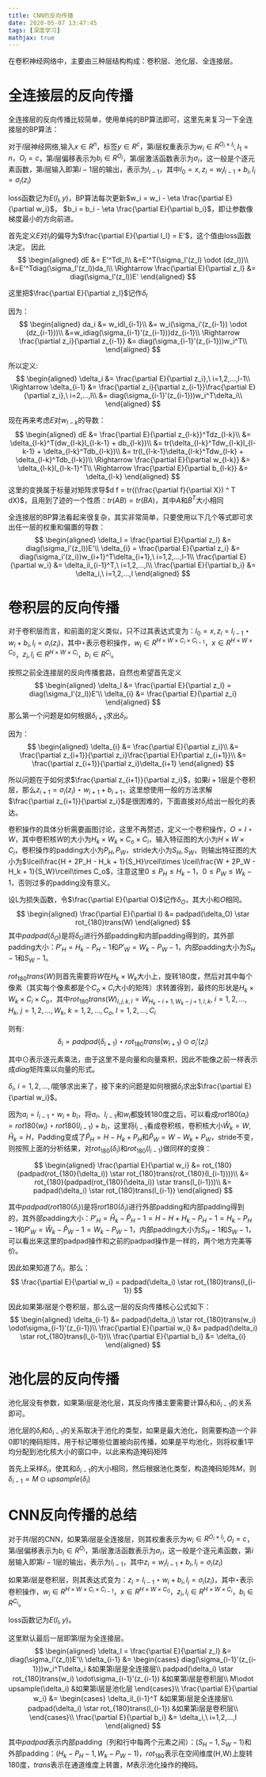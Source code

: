 ```yaml
---
title: CNN的反向传播
date: 2020-05-07 13:47:45
tags: [深度学习]
mathjax: true
---
```

在卷积神经网络中，主要由三种层结构构成：卷积层、池化层、全连接层。

# 全连接层的反向传播
全连接层的反向传播比较简单，使用单纯的BP算法即可，这里先来复习一下全连接层的BP算法：

对于$l$层神经网络,输入$x \in R^n$，标签$y \in R^c$，第$i$层权重表示为$w_i \in R^{O_i \times I_i}, I_1 = n，O_l = c$，第$i$层偏移表示为$b_i \in R^{O_i}$，第$i$层激活函数表示为$\sigma_i$，这一般是个逐元素函数，第$i$层输入即第$i-1$层的输出，表示为$l_{i-1}$，其中$l_0 = x, z_i = w_i l_{i-1} + b_i, l_i = \sigma_i(z_i)$

loss函数记为$E(l_l, y)$，BP算法每次更新$w_i = w_i - \eta \frac{\partial E}{\partial w_i}$， $b_i = b_i - \eta \frac{\partial E}{\partial b_i}$，即让参数像梯度最小的方向前进。

首先定义$E$对$l_l$的偏导为$\frac{\partial E}{\partial l_l} = E'$，这个值由loss函数决定。
因此
$$
\begin{aligned}
dE &= E'^Tdl_l\\
&=E'^T(\sigma_l'(z_l) \odot (dz_l))\\
&=E'^Tdiag(\sigma_l'(z_l))da_l\\
\Rightarrow \frac{\partial E}{\partial z_l} &= diag(\sigma_l'(z_l))E'
\end{aligned}
$$

这里把$\frac{\partial E}{\partial z_l}$记作$\delta_l$

因为：
$$
\begin{aligned}
    da_i &= w_idl_{i-1}\\
    &= w_i(\sigma_i'(z_{i-1}) \odot (dz_{i-1}))\\
    &=w_idiag(\sigma_{i-1}'(z_{i-1}))dz_{i-1}\\
    \Rightarrow \frac{\partial z_i}{\partial z_{i-1}} &= diag(\sigma_{i-1}'(z_{i-1}))w_i^T\\
\end{aligned}
$$

所以定义:
$$
\begin{aligned}
    \delta_i &= \frac{\partial E}{\partial z_i},\ i=1,2,...,l-1\\
    \Rightarrow \delta_{i-1} &= \frac{\partial z_i}{\partial z_{i-1}}\frac{\partial E}{\partial z_i},\ i=2,...,l\\
    &= diag(\sigma_{i-1}'(z_{i-1}))w_i^T\delta_i\\
\end{aligned}
$$

现在再来考虑$E$对$w_{l-k}$的导数：
$$
\begin{aligned}
    dE &= \frac{\partial E}{\partial z_{l-k}}^Tdz_{l-k}\\
    &= \delta_{l-k}^T(dw_{l-k}l_{l-k-1} + db_{l-k})\\
    &= tr(\delta_{l-k}^Tdw_{l-k}l_{l-k-1} + \delta_{l-k}^Tdb_{l-k})\\
    &= tr(l_{l-k-1}\delta_{l-k}^Tdw_{l-k} + \delta_{l-k}^Tdb_{l-k})\\
    \Rightarrow \frac{\partial E}{\partial w_{l-k}} &= \delta_{l-k}l_{l-k-1}^T\\
    \Rightarrow \frac{\partial E}{\partial b_{l-k}} &= \delta_{l-k}
\end{aligned}
$$
这里的变换属于标量对矩阵求导$d f = tr((\frac{\partial f}{\partial X}) ^ T dX)$，且用到了迹的一个性质：$tr(A B) = tr(B A)$，其中$A$和$B^T$大小相同

全连接层的BP算法看起来很复杂，其实非常简单，只要使用以下几个等式即可求出任一层的权重和偏置的导数：
$$
\begin{aligned}
    \delta_l = \frac{\partial E}{\partial z_l} &= diag(\sigma_l'(z_l))E'\\
    \delta_{i} = \frac{\partial E}{\partial z_i} &= diag(\sigma_i'(z_i))w_{i+1}^T\delta_{i+1},\ i=1,2,...,l-1\\
    \frac{\partial E}{\partial w_i} &= \delta_il_{i-1}^T,\ i=1,2,...,l\\
    \frac{\partial E}{\partial b_i} &= \delta_i,\ i=1,2,...,l
\end{aligned}
$$

# 卷积层的反向传播

对于卷积层而言，和前面的定义类似，只不过其表达式变为：$l_0 = x, z_i =l_{i-1} \star w_i + b_i, l_i = \sigma_i(z_i)$，其中$\star$表示卷积操作，$w_i \in R^{H\times W\times C_{i}\times C_{i-1}}$，$x\in R^{H\times W\times C_0}$，$z_i,l_i \in R^{H\times W\times C_i}$，$b_i \in R^{C_i}$。

按照之前全连接层的反向传播套路，自然也希望首先定义
$$
\begin{aligned}
    \delta_l &= \frac{\partial E}{\partial z_l} = diag(\sigma_l'(z_l))E'\\
    \delta_{i} &= \frac{\partial E}{\partial z_i}
\end{aligned}
$$
那么第一个问题是如何根据$\delta_{i+1}$求出$\delta_{i}$。

因为：
$$
\begin{aligned}
    \delta_{i} &= \frac{\partial E}{\partial z_i}\\
    &= \frac{\partial z_{i+1}}{\partial z_i}\frac{\partial E}{\partial z_{i+1}}\\
    &= \frac{\partial z_{i+1}}{\partial z_i}\delta_{i+1}
\end{aligned}
$$

所以问题在于如何求$\frac{\partial z_{i+1}}{\partial z_i}$，如果$i+1$层是个卷积层，那么$z_{i+1} = \sigma_i(z_i) \star w_{i+1} + b_{i+1}$，这里想使用一般的方法求解$\frac{\partial z_{i+1}}{\partial z_i}$是很困难的，下面直接对$\delta_{i}$给出一般化的表达。


卷积操作的具体分析需要画图讨论，这里不再赘述，定义一个卷积操作，$O = I \star W$，其中卷积核$W$的大小为$H_k\times W_k\times C_o\times C_i$，输入特征图的大小为$H\times W\times C_i$，卷积操作的padding大小为$P_H,P_W$，stride大小为$S_H,S_W$，则输出特征图的大小为$\lceil\frac{H + 2P_H - H_k + 1}{S_H}\rceil\times \lceil\frac{W + 2P_W - H_k + 1}{S_W}\rceil\times C_o$，注意这里$0 \le P_H \le H_k - 1$，$0 \le P_W \le W_k - 1$，否则过多的padding没有意义。

设L为损失函数，令$\frac{\partial E}{\partial O}$记作$\delta_O$，其大小和$O$相同。
$$
\begin{aligned}
    \frac{\partial E}{\partial I} &= padpad(\delta_O) \star rot_{180}trans(W)
\end{aligned}
$$
其中$padpad(\delta_O)$是将$\delta_O$进行外部padding和内部padding得到的，其外部padding大小：$P'_H = H_k - P_H - 1$和$P'_W = W_k - P_W - 1$，内部padding大小为$S_H - 1$和$S_W - 1$。

$rot_{180}trans(W)$则首先需要将$W$在$H_k\times W_k$大小上，旋转180度，然后对其中每个像素（其实每个像素都是个$C_o\times C_i$大小的矩阵）求转置得到，最终的形状是$H_k\times W_k\times C_i\times C_o$，其中$rot_{180}trans(W)_{i,j,k,l} = W_{H_k-i+1,W_k-j+1,l,k},\ i=1,2,...,H_k,\ j=1,2,...,W_k,\ k=1,2,...,C_o,\ l=1,2,...,C_i$

则有:
$$\delta_{i} = padpad(\delta_{i+1}) \star rot_{180}trans(w_{i+1}) \odot\sigma_{i}'(z_i)$$

其中$\odot$表示逐元素乘法，由于这里不是向量和向量乘积，因此不能像之前一样表示成$diag$矩阵乘以向量的形式。

$\delta_i,\ i=1,2,...,l$能够求出来了，接下来的问题是如何根据$\delta_i$求出$\frac{\partial E}{\partial w_i}$。

因为$a_i =l_{i-1} \star w_i + b_i$，将$a_i$、$l_{i-1}$和$w_i$都旋转180度之后，可以看成$rot180(a_i) = rot180(w_i) \star rot180(l_{i-1}) + b_i$，这里将$l_{i-1}$看成卷积核，卷积核大小$\hat{W}_k = W, \hat{H}_k = H$，Padding变成了$\hat{P}_H = H - H_k + P_H$和$\hat{P}_W = W - W_k + P_W$，stride不变，则按照上面的分析结果，对$rot_{180}(\delta_i)$和$rot_{180}(l_{i-1})$做同样的变换：

$$
\begin{aligned}
    \frac{\partial E}{\partial w_i} &= rot_{180}(padpad(rot_{180}(\delta_i)) \star rot_{180}trans(rot_{180}(l_{i-1})))\\
    &= rot_{180}(padpad(rot_{180}(\delta_i)) \star trans(l_{i-1}))\\
    &= padpad(\delta_i) \star rot_{180}trans(l_{i-1})
\end{aligned}
$$


其中$padpad(rot180(\delta_i))$是将$rot180(\delta_i)$进行外部padding和内部padding得到的，其外部padding大小：$P'_H = \hat{H}_k - \hat{P}_H - 1 = H - H + H_k - P_H - 1 = H_k - P_H - 1$和$P'_W = \hat{W}_k - \hat{P}_W - 1 = W_k - P_W - 1$，内部padding大小为$S_H - 1$和$S_W - 1$，可以看出来这里的padpad操作和之前的padpad操作是一样的，两个地方完美等价。

因此如果知道了$\delta_i$，那么：
$$
\frac{\partial E}{\partial w_i} = padpad(\delta_i) \star rot_{180}trans(l_{i-1})
$$

因此如果第$i$层是个卷积层，那么这一层的反向传播核心公式如下：
$$
\begin{aligned}
    \delta_{i-1} &= padpad(\delta_i) \star rot_{180}trans(w_i) \odot\sigma_{i-1}'(z_{i-1})\\
    \frac{\partial E}{\partial w_i} &= padpad(\delta_i) \star rot_{180}trans(l_{i-1})\\
    \frac{\partial E}{\partial b_i} &= \delta_{i}
\end{aligned}
$$

# 池化层的反向传播

池化层没有参数，如果第$i$层是池化层，其反向传播主要需要计算$\delta_i$和$\delta_{i-1}$的关系即可。

池化层的$\delta_i$和$\delta_{i-1}$的关系取决于池化的类型，如果是最大池化，则需要构造一个非0即1的掩码矩阵，用于标记哪些位置被向前传播，如果是平均池化，则将权重1平均分配到池化核大小的窗口中，以此来构造掩码矩阵

首先上采样$\delta_i$，使其和$\delta_{i-1}$的大小相同，然后根据池化类型，构造掩码矩阵$M$，则$\delta_{i-1} = M\odot upsample(\delta_i)$

# CNN反向传播的总结

对于共$l$层的CNN，如果第$i$层是全连接层，则其权重表示为$w_i \in R^{O_i \times I_i},O_l = c$，第$i$层偏移表示为$b_i \in R^{O_i}$，第$i$层激活函数表示为$\sigma_i$，这一般是个逐元素函数，第$i$层输入即第$i-1$层的输出，表示为$l_{i-1}$，其中$z_i = w_i l_{i-1} + b_i, l_i = \sigma_i(z_i)$

如果第$i$层是卷积层，则其表达式变为：$z_i =l_{i-1} \star w_i + b_i, l_i = \sigma_i(z_i)$，其中$\star$表示卷积操作，$w_i \in R^{H\times W\times C_{i}\times C_{i-1}}$，$x\in R^{H\times W\times C_0}$，$z_i,l_i \in R^{H\times W\times C_i}$，$b_i \in R^{C_i}$。

loss函数记为$E(l_l, y)$。

这里默认最后一层即第$l$层为全连接层。
$$
\begin{aligned}
    \delta_l = \frac{\partial E}{\partial z_l} &= diag(\sigma_l'(z_l))E'\\
    \delta_{i-1} &= \begin{cases}
    diag(\sigma_{i-1}'(z_{i-1}))w_i^T\delta_i &如果第i层是全连接层\\
    padpad(\delta_i) \star rot_{180}trans(w_i) \odot\sigma_{i-1}'(z_{i-1}) &如果第i层是卷积层\\
    M\odot upsample(\delta_i) &如果第i层是池化层
    \end{cases}\\
    \frac{\partial E}{\partial w_i} &= \begin{cases}
    \delta_il_{i-1}^T &如果第i层是全连接层\\
    padpad(\delta_i) \star rot_{180}trans(l_{i-1}) &如果第i层是卷积层\\
    \end{cases}\\
    \frac{\partial E}{\partial b_i} &= \delta_i,\ i=1,2,...,l
\end{aligned}
$$

其中$padpad$表示内部padding（列和行中每两个元素之间）：$(S_H - 1, S_W - 1)$和外部padding：$(H_k - P_H - 1, W_k - P_W - 1)$，$rot_{180}$表示在空间维度(H,W)上旋转180度，$trans$表示在通道维度上转置，$M$表示池化操作的掩码。

